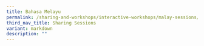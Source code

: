 ```yaml
---
title: Bahasa Melayu
permalink: /sharing-and-workshops/interactive-workshops/malay-sessions/
third_nav_title: Sharing Sessions
variant: markdown
description: ""
---
```

